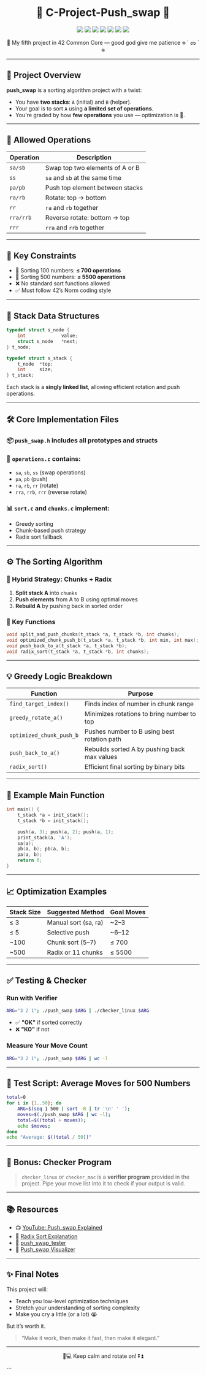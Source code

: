 <h1 align="center">🔄 C-Project-Push_swap 🔄</h1>

<p align="center">
  <img src="https://img.shields.io/badge/Language-C-blue.svg" />
  <img src="https://img.shields.io/github/languages/top/HajerZam/C-Project-Push_swap?style=flat-square" />
  <img src="https://img.shields.io/github/repo-size/HajerZam/C-Project-Push_swap?style=flat-square" />
  <img src="https://img.shields.io/github/last-commit/HajerZam/C-Project-Push_swap?style=flat-square" />
  <img src="https://img.shields.io/github/issues/HajerZam/C-Project-Push_swap?style=flat-square" />
  <img src="https://img.shields.io/badge/42-Common%20Core-critical" />
  <img src="https://img.shields.io/badge/score-91-brightgreen?style=flat-square">
</p>

<p align="center">
  🧠 My fifth project in 42 Common Core — good god give me patience 𖦹 ´ ᯅ ` 𖦹  
</p>

---

## 📌 Project Overview

**push_swap** is a sorting algorithm project with a twist:

- You have **two stacks**: `A` (initial) and `B` (helper).
- Your goal is to sort `A` using **a limited set of operations**.
- You're graded by how **few operations** you use — optimization is 🔑.

---

## 🔁 Allowed Operations

| Operation | Description                    |
|----------|--------------------------------|
| `sa/sb`  | Swap top two elements of A or B |
| `ss`     | `sa` and `sb` at the same time |
| `pa/pb`  | Push top element between stacks |
| `ra/rb`  | Rotate: top → bottom            |
| `rr`     | `ra` and `rb` together          |
| `rra/rrb`| Reverse rotate: bottom → top    |
| `rrr`    | `rra` and `rrb` together        |

---

## 🧠 Key Constraints

- 🔻 Sorting 100 numbers: **≤ 700 operations**
- 🔻 Sorting 500 numbers: **≤ 5500 operations**
- ❌ No standard sort functions allowed
- ✅ Must follow 42’s Norm coding style

---

## 📂 Stack Data Structures

```c
typedef struct s_node {
    int             value;
    struct s_node   *next;
} t_node;

typedef struct s_stack {
    t_node  *top;
    int     size;
} t_stack;
````

Each stack is a **singly linked list**, allowing efficient rotation and push operations.

---

## 🛠️ Core Implementation Files

### 📦 `push_swap.h` includes all prototypes and structs

### 🔁 `operations.c` contains:

* `sa`, `sb`, `ss` (swap operations)
* `pa`, `pb` (push)
* `ra`, `rb`, `rr` (rotate)
* `rra`, `rrb`, `rrr` (reverse rotate)

### 📊 `sort.c` and `chunks.c` implement:

* Greedy sorting
* Chunk-based push strategy
* Radix sort fallback

---

## ⚙️ The Sorting Algorithm

### 🧩 Hybrid Strategy: Chunks + Radix

1. **Split stack A** into `chunks`
2. **Push elements** from A to B using optimal moves
3. **Rebuild A** by pushing back in sorted order

### 🧪 Key Functions

```c
void split_and_push_chunks(t_stack *a, t_stack *b, int chunks);
void optimized_chunk_push_b(t_stack *a, t_stack *b, int min, int max);
void push_back_to_a(t_stack *a, t_stack *b);
void radix_sort(t_stack *a, t_stack *b, int chunks);
```

---

## 💡 Greedy Logic Breakdown

| Function                 | Purpose                                      |
| ------------------------ | -------------------------------------------- |
| `find_target_index()`    | Finds index of number in chunk range         |
| `greedy_rotate_a()`      | Minimizes rotations to bring number to top   |
| `optimized_chunk_push_b` | Pushes number to B using best rotation path  |
| `push_back_to_a()`       | Rebuilds sorted A by pushing back max values |
| `radix_sort()`           | Efficient final sorting by binary bits       |

---

## 🧪 Example Main Function

```c
int main() {
    t_stack *a = init_stack();
    t_stack *b = init_stack();

    push(a, 3); push(a, 2); push(a, 1);
    print_stack(a, 'A');
    sa(a);
    pb(a, b); pb(a, b);
    pa(a, b);
    return 0;
}
```

---

## 📈 Optimization Examples

| Stack Size | Suggested Method     | Goal Moves |
| ---------- | -------------------- | ---------- |
| ≤ 3        | Manual sort (sa, ra) | \~2–3      |
| ≤ 5        | Selective push       | \~6–12     |
| \~100      | Chunk sort (5–7)     | ≤ 700      |
| \~500      | Radix or 11 chunks   | ≤ 5500     |

---

## ✅ Testing & Checker

### Run with Verifier

```bash
ARG="3 2 1"; ./push_swap $ARG | ./checker_linux $ARG
```

* ✅ **"OK"** if sorted correctly
* ❌ **"KO"** if not

### Measure Your Move Count

```bash
ARG="3 2 1"; ./push_swap $ARG | wc -l
```

---

## 🔁 Test Script: Average Moves for 500 Numbers

```bash
total=0
for i in {1..50}; do
    ARG=$(seq 1 500 | sort -R | tr '\n' ' ');
    moves=$(./push_swap $ARG | wc -l);
    total=$((total + moves));
    echo $moves;
done
echo "Average: $((total / 50))"
```

---

## 🧪 Bonus: Checker Program

> `checker_linux` or `checker_mac` is a **verifier program** provided in the project.
> Pipe your move list into it to check if your output is valid.

---

## 📚 Resources

* 📺 [YouTube: Push\_swap Explained](https://youtu.be/WKNSzvGxyL4)
* 🔎 [Radix Sort Explanation](https://www.geeksforgeeks.org/radix-sort/)
* 🧪 [push\_swap\_tester](https://github.com/lklem/push_swap_tester)
* 🧪 [Push\_swap Visualizer](https://github.com/o-reo/push_swap_visualizer)

---

## ✨ Final Notes

This project will:

* Teach you low-level optimization techniques
* Stretch your understanding of sorting complexity
* Make you cry a little (or a lot) 😭

But it’s worth it.

> “Make it work, then make it fast, then make it elegant.”

---

<p align="center">
🧠💻 Keep calm and rotate on! ⏬⏫
</p>
```

